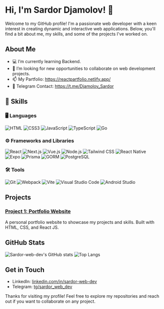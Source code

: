 # Hi, I'm Sardor Djamolov! 👋

Welcome to my GitHub profile! I'm a passionate web developer with a keen interest in creating dynamic and interactive web applications. Below, you'll find a bit about me, my skills, and some of the projects I've worked on.

## About Me

- 💻 I’m currently learning Backend.
- 💼 I’m looking for new opportunities to collaborate on web development projects.
- 📫 My Partfolio: https://reactpartfolio.netlify.app/
- 📲 Telegram Contact: https://t.me/Djamolov_Sardor
 

## 🧠 Skills

### 🖥️ Languages  
![HTML](https://img.shields.io/badge/HTML5-E34F26?logo=html5&logoColor=white)
![CSS3](https://img.shields.io/badge/CSS3-1572B6?logo=css3&logoColor=white)
![JavaScript](https://img.shields.io/badge/JavaScript-F7DF1E?logo=javascript&logoColor=black)
![TypeScript](https://img.shields.io/badge/TypeScript-3178C6?logo=typescript&logoColor=white)
![Go](https://img.shields.io/badge/Go-00ADD8?logo=go&logoColor=white)

### ⚙️ Frameworks and Libraries
![React](https://img.shields.io/badge/React-61DAFB?logo=react&logoColor=black)
![Next.js](https://img.shields.io/badge/Next.js-000000?logo=next.js&logoColor=white)
![Vue.js](https://img.shields.io/badge/Vue.js-4FC08D?logo=vue.js&logoColor=white)
![Node.js](https://img.shields.io/badge/Node.js-339933?logo=nodedotjs&logoColor=white)
![Tailwind CSS](https://img.shields.io/badge/TailwindCSS-38B2AC?logo=tailwind-css&logoColor=white)
![React Native](https://img.shields.io/badge/React_Native-61DAFB?logo=react&logoColor=white)
![Expo](https://img.shields.io/badge/Expo-000020?logo=expo&logoColor=white)
![Prisma](https://img.shields.io/badge/Prisma-2D3748?logo=prisma&logoColor=white)
![GORM](https://img.shields.io/badge/GORM-00ADD8?logo=go&logoColor=white)
![PostgreSQL](https://img.shields.io/badge/PostgreSQL-4169E1?logo=postgresql&logoColor=white)

### 🛠 Tools  
![Git](https://img.shields.io/badge/Git-F05032?logo=git&logoColor=white)
![Webpack](https://img.shields.io/badge/Webpack-8DD6F9?logo=webpack&logoColor=black)
![Vite](https://img.shields.io/badge/Vite-646CFF?logo=vite&logoColor=white)
![Visual Studio Code](https://img.shields.io/badge/VS_Code-007ACC?logo=visual-studio-code&logoColor=white)
![Android Studio](https://img.shields.io/badge/Android_Studio-3DDC84?logo=android-studio&logoColor=white)


## Projects

### [Project 1: Portfolio Website]([https://github.com/Sardor-web-dev/portfolio-react](https://github.com/Sardor-web-dev/React-partfolio.git))
A personal portfolio website to showcase my projects and skills. Built with HTML, CSS, and React JS. 


## GitHub Stats

![Sardor-web-dev's GitHub stats](https://github-readme-stats.vercel.app/api?username=Sardor-web-dev&show_icons=true&theme=radical)
![Top Langs](https://github-readme-stats.vercel.app/api/top-langs/?username=Sardor-web-dev&layout=compact&theme=radical)

## Get in Touch

- LinkedIn: [linkedin.com/in/sardor-web-dev]([https://linkedin.com/in/sardor-web-dev](https://www.linkedin.com/in/sardor-djamolov-913897347))
- Telegram: [tg/sardor_web_dev]((https://t.me/Djamolov_Sardor))

Thanks for visiting my profile! Feel free to explore my repositories and reach out if you want to collaborate on any project.
